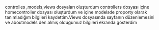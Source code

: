 controlles ,models,views dosyaları oluşturdum 
controllers dosyası içine homecontroller dosyası oluşturdum ve içine modelsde proporty olarak tanımladığım 
bilgileri kaydettim.Views dosyasında sayfanın düzenlemesini ve aboutmodels den almış olduğumuz bilgileri ekranda 
gösterdim 
